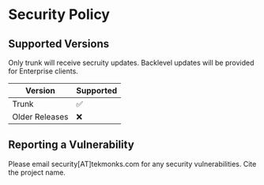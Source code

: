 # Security Policy

## Supported Versions

Only trunk will receive secruity updates. Backlevel updates will be provided for Enterprise clients.

| Version         | Supported          |
| --------------- | ------------------ |
| Trunk           | :white_check_mark: |
| Older Releases  | :x:                |

## Reporting a Vulnerability

Please email security[AT]tekmonks.com for any security vulnerabilities. Cite the project name.
